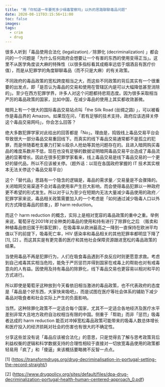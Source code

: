 ```yaml
---
title: "用「你知道一年要死多少缉毒警察吗」以外的思路聊聊毒品问题"
date: 2020-08-11T03:15:56+11:00
toc: false
images:
tags:
  - crim
  - drug
---
```




很多人听到「毒品使用合法化 (legalization)／除罪化 (decriminalization) 」都会问的一个问题是「为什么任何政府会想要让一个有害的东西的使用变得正当」。这里不从医学角度谈大麻的特殊性（以很多指标看其成瘾率远低于烟酒且有医疗价值），而是从犯罪学的角度聊聊毒品（而不只是大麻）的有关政策。

不同政府的毒品政策的宽松跨度相当之大，而这些不同政策的背后其实有一个很重要的出发点，即「是否认为毒品的交易和使用在管辖区内是可以大幅降低甚至消除的」。至少在西方犯罪学界，许多人对这个问题都持悲观态度。因为很多采取相当严厉的毒品政策的国家，比如中国，在减少毒品的使用上其实都收效甚微。

暗网上有一个很大的国际毒品交易站点叫「the Silk Road (丝绸之路) 」，可以被看作是毒品界的 Amazon。如果现在问，「若有足够的技术支持，政府应该选择关停这个毒品交易网吗」，你会怎么回答？

绝大多数犯罪学家对此给出的回答都是「No」。理由是，捣毁线上毒品交易平台会导致很大一部分毒品交易重回线下。而真实的线下毒品交易通常都不是孤立的犯罪，而是伴随着枪支暴力打架斗殴杀人抢劫等其他问题存在的。且进入暗网购买毒品的难度系数并不低，现在也没有足够的数据证明暗网毒品交易平台造成了毒品流通的显著增长。因此在很多犯罪学家看来，线上毒品交易是线下毒品交易的一个更好的替代品，所以不应该被关停。（题外话：以现在各国政府掌握的 IT 技术其实根本无法关停这个毒品交易平台）

这个「替代品」思路有一个隐含的逻辑是，毒品的需求量／交易量是不会骤降的。关闭暗网交易渠道不会对毒品使用率产生巨大影响，而会使得毒品犯罪以一种政府更不希望的形式发生。所以对于认为至少在短期内无法大量减少毒品使用的政府／犯罪学家来说，毒品相关政策需要加入的一个考虑是「如何通过減少吸毒人口以外的方式降低毒品的损害」，即 harm reduction。

而这个 harm reduction 的概念，实际上是相对宽容的毒品政策的重中之重。举例来说，葡萄牙在2001年对全种类的毒品的使用和持有进行了除罪化之后 （贩卖和种植毒品依旧属于刑事犯罪），在吸毒率从欧洲最高之一降到一直保持在欧洲平均值以下的前提下，吸毒死亡率，HIV 感染率和毒品相关的其他犯罪率都明显下降了 [1], [2] 。而这其实是有更完善的医疗和其他社会保障资源跟进宽松的毒品政策的结果。

当使用毒品不再是犯罪行为，人们在吸食毒品遇到不良反应时则更愿意求救。考虑到自己戒毒其实相当危险，能免于严厉惩罚并得到国家在戒毒上的帮助也对有戒毒意向的人有益。因使用及持有毒品的除罪化，线下毒品交易也更容易以相对和平的方式进行。

所以即使是葡萄牙这种放到今天看依旧相当激进的毒品政策，也不代表政府的态度是「毒品是个好东西，大家快来吸吧」，而是试图在医疗等社会体系的辅助下减少毒品对吸食者和社会实际上产生的负面影响。

当然，这种除罪化政策不一定适合每个国家，尤其不一定适合各地经济及医疗水平差别非常大且地方政府自治权相当有限的中国。侧重于「帮助」而非「惩罚」吸毒者达成的 harm reduction 能否对冲掉宽松毒品政策可能带来的吸毒人数总体增长和医疗投入的经济损耗对社会的伤害也有很大的不确定性。

分享这些並没有说「毒品应该被合法化」的意思，只是觉得去了解与思考政策背后利益权衡的逻辑和科学数据支持的合理性相较于直接对一切放宽毒品使用的政策都轻易用「疯了」和「傻逼」来该概括要略微不反智一点点。

[1] (https://transformdrugs.org/drug-decriminalisation-in-portugal-setting-the-record-straight/)

[2] (https://www.drugpolicy.org/sites/default/files/dpa-drug-decriminalization-portugal-health-human-centered-approach_0.pdf)